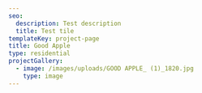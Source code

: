 ```yaml
---
seo:
  description: Test description
  title: Test tile
templateKey: project-page
title: Good Apple
type: residential
projectGallery:
  - image: /images/uploads/GOOD APPLE_ (1)_1820.jpg
    type: image
---
```


